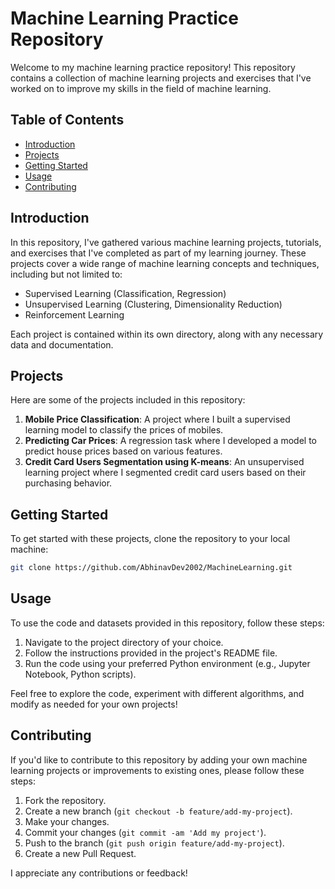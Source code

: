 # Machine Learning Practice Repository

Welcome to my machine learning practice repository! This repository contains a collection of machine learning projects and exercises that I've worked on to improve my skills in the field of machine learning.

## Table of Contents

- [Introduction](#introduction)
- [Projects](#projects)
- [Getting Started](#getting-started)
- [Usage](#usage)
- [Contributing](#contributing)

## Introduction

In this repository, I've gathered various machine learning projects, tutorials, and exercises that I've completed as part of my learning journey. These projects cover a wide range of machine learning concepts and techniques, including but not limited to:

- Supervised Learning (Classification, Regression)
- Unsupervised Learning (Clustering, Dimensionality Reduction)
- Reinforcement Learning

Each project is contained within its own directory, along with any necessary data and documentation.

## Projects

Here are some of the projects included in this repository:

1. **Mobile Price Classification**: A project where I built a supervised learning model to classify the prices of mobiles.
2. **Predicting Car Prices**: A regression task where I developed a model to predict house prices based on various features.
3. **Credit Card Users Segmentation using K-means**: An unsupervised learning project where I segmented credit card users based on their purchasing behavior.


## Getting Started

To get started with these projects, clone the repository to your local machine:

```bash
git clone https://github.com/AbhinavDev2002/MachineLearning.git
```

## Usage

To use the code and datasets provided in this repository, follow these steps:

1. Navigate to the project directory of your choice.
2. Follow the instructions provided in the project's README file.
3. Run the code using your preferred Python environment (e.g., Jupyter Notebook, Python scripts).

Feel free to explore the code, experiment with different algorithms, and modify as needed for your own projects!

## Contributing

If you'd like to contribute to this repository by adding your own machine learning projects or improvements to existing ones, please follow these steps:

1. Fork the repository.
2. Create a new branch (`git checkout -b feature/add-my-project`).
3. Make your changes.
4. Commit your changes (`git commit -am 'Add my project'`).
5. Push to the branch (`git push origin feature/add-my-project`).
6. Create a new Pull Request.

I appreciate any contributions or feedback!
